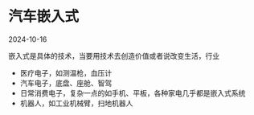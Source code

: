 
# 汽车嵌入式


2024-10-16

嵌入式是具体的技术，当要用技术去创造价值或者说改变生活，行业
- 医疗电子，如测温枪，血压计
- 汽车电子，底盘、座舱、智驾
- 日常消费电子，复杂一点的如手机、平板，各种家电几乎都是嵌入式系统
- 机器人，如工业机械臂，扫地机器人







